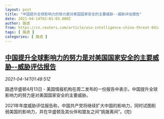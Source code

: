 ```yaml
---
layout: post
title: "中国提升全球影响力的努力是对美国国家安全的主要威胁--威胁评估报告"
date: 2021-04-14T02:01:03.000Z
author: 路透
from: https://cn.reuters.com/article/usa-intelligence-china-threat-0414-idCNKBS2C106H
tags: [ 路透 ]
categories: [ 路透 ]
---
```

<!--1618365663000-->
[中国提升全球影响力的努力是对美国国家安全的主要威胁--威胁评估报告](https://cn.reuters.com/article/usa-intelligence-china-threat-0414-idCNKBS2C106H)
------

<div>
<div><i>2021-04-14T01:48:51Z</i></div><p>路透华盛顿4月13日 - 美国情报机构在周二发布的一份报告中表示，中国提升全球影响力的努力是对美国国家安全的主要威胁。</p><p>2021年年度威胁评估报告称，中国共产党将继续扩大中国的影响力，同时试图削弱美国的影响力，并在华盛顿及其伙伴和盟友之间“挑拨离间”。(完)</p>
</div>
